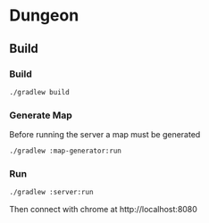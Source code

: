 # Dungeon

## Build

### Build

```bash
./gradlew build
```

### Generate Map
Before running the server a map must be generated

```bash
./gradlew :map-generator:run
```

### Run

```bash  
./gradlew :server:run
```

Then connect with chrome at http://localhost:8080
